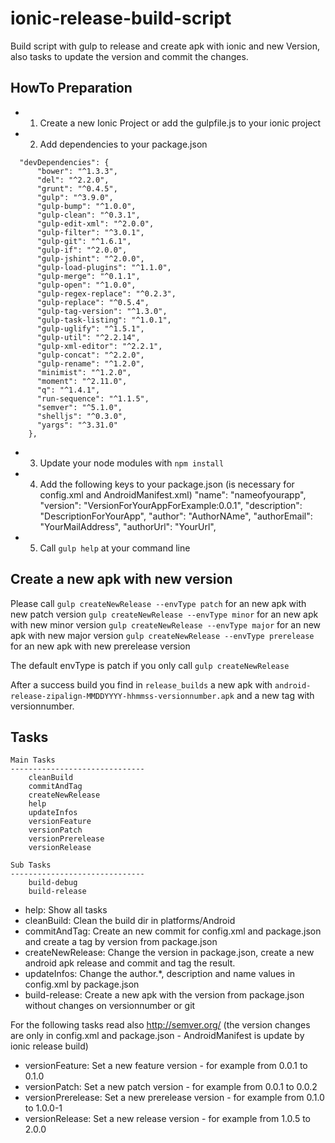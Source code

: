 # ionic-release-build-script
Build script with gulp to release and create apk with ionic and new Version, also tasks to update the version and commit the changes.

## HowTo Preparation
* 1. Create a new Ionic Project or add the gulpfile.js to your ionic project
* 2. Add dependencies to your package.json 
```
  "devDependencies": {
      "bower": "^1.3.3",
      "del": "^2.2.0",
      "grunt": "^0.4.5",
      "gulp": "^3.9.0",
      "gulp-bump": "^1.0.0",
      "gulp-clean": "^0.3.1",
      "gulp-edit-xml": "^2.0.0",
      "gulp-filter": "^3.0.1",
      "gulp-git": "^1.6.1",
      "gulp-if": "^2.0.0",
      "gulp-jshint": "^2.0.0",
      "gulp-load-plugins": "^1.1.0",
      "gulp-merge": "^0.1.1",
      "gulp-open": "^1.0.0",
      "gulp-regex-replace": "^0.2.3",
      "gulp-replace": "^0.5.4",
      "gulp-tag-version": "^1.3.0",
      "gulp-task-listing": "^1.0.1",
      "gulp-uglify": "^1.5.1",
      "gulp-util": "^2.2.14",
      "gulp-xml-editor": "^2.2.1",
      "gulp-concat": "^2.2.0",
      "gulp-rename": "^1.2.0",
      "minimist": "^1.2.0",
      "moment": "^2.11.0",
      "q": "^1.4.1",
      "run-sequence": "^1.1.5",
      "semver": "^5.1.0",
      "shelljs": "^0.3.0",
      "yargs": "^3.31.0"
    },
```
* 3. Update your node modules with `npm install`
* 4. Add the following keys to your package.json (is necessary for config.xml and AndroidManifest.xml)
  "name": "nameofyourapp",
  "version": "VersionForYourAppForExample:0.0.1",
  "description": "DescriptionForYourApp",
  "author": "AuthorNAme",
  "authorEmail": "YourMailAddress",
  "authorUrl": "YourUrl",
* 5. Call `gulp help` at your command line 

## Create a new apk with new version

Please call
`gulp createNewRelease --envType patch` for an new apk with new patch version
`gulp createNewRelease --envType minor` for an new apk with new minor version
`gulp createNewRelease --envType major` for an new apk with new major version
`gulp createNewRelease --envType prerelease` for an new apk with new prerelease version

The default envType is patch if you only call `gulp createNewRelease`

After a success build you find in `release_builds` a new apk with `android-release-zipalign-MMDDYYYY-hhmmss-versionnumber.apk` and a new tag with versionnumber.

## Tasks

```
Main Tasks
------------------------------
    cleanBuild
    commitAndTag
    createNewRelease
    help
    updateInfos
    versionFeature
    versionPatch
    versionPrerelease
    versionRelease

Sub Tasks
------------------------------
    build-debug
    build-release
```

* help: Show all tasks
* cleanBuild: Clean the build dir in platforms/Android
* commitAndTag: Create an new commit for config.xml and package.json and create a tag by version from package.json
* createNewRelease: Change the version in package.json, create a new android apk release and commit and tag the result.
* updateInfos: Change the author.*, description and name values in config.xml by package.json
* build-release: Create a new apk with the version from package.json without changes on versionnumber or git

For the following tasks read also http://semver.org/ (the version changes are only in config.xml and package.json - AndroidManifest is update by ionic release build)
* versionFeature: Set a new feature version - for example from 0.0.1 to 0.1.0 
* versionPatch: Set a new patch version - for example from 0.0.1 to 0.0.2
* versionPrerelease: Set a new prerelease version - for example from 0.1.0 to 1.0.0-1
* versionRelease: Set a new release version - for example from 1.0.5 to 2.0.0


